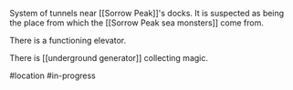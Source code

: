 System of tunnels near [[Sorrow Peak]]'s docks.
It is suspected as being the place from which the [[Sorrow Peak sea monsters]] come from.

There is a functioning elevator.

There is [[underground generator]] collecting magic.



#location #in-progress 